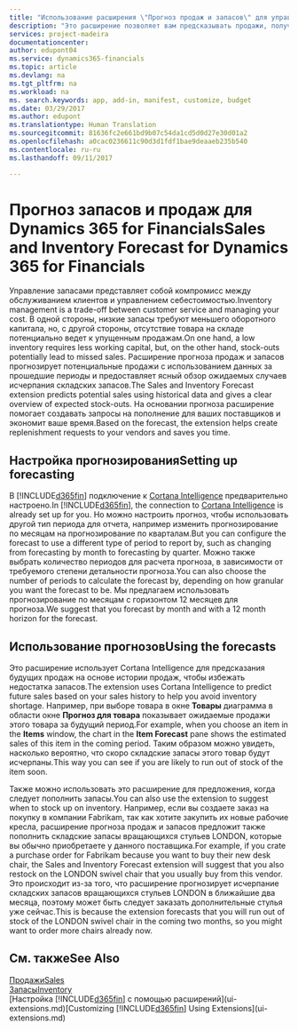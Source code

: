 ```yaml
---
title: "Использование расширения \"Прогноз продаж и запасов\" для управления запасами | Документы Майкрософт"
description: "Это расширение позволяет вам предсказывать продажи, получать четкую информацию о товарах, которые скоро закончатся, и даже создавать запросы на пополнение для поставщиков."
services: project-madeira
documentationcenter: 
author: edupont04
ms.service: dynamics365-financials
ms.topic: article
ms.devlang: na
ms.tgt_pltfrm: na
ms.workload: na
ms. search.keywords: app, add-in, manifest, customize, budget
ms.date: 03/29/2017
ms.author: edupont
ms.translationtype: Human Translation
ms.sourcegitcommit: 81636fc2e661bd9b07c54da1cd5d0d27e30d01a2
ms.openlocfilehash: a0cac0236611c90d3d1fdf1bae9deaaeb235b540
ms.contentlocale: ru-ru
ms.lasthandoff: 09/11/2017

---
```

# <a name="sales-and-inventory-forecast-for-dynamics-365-for-financials"></a><span data-ttu-id="46707-103">Прогноз запасов и продаж для Dynamics 365 for Financials</span><span class="sxs-lookup"><span data-stu-id="46707-103">Sales and Inventory Forecast for Dynamics 365 for Financials</span></span>
<span data-ttu-id="46707-104">Управление запасами представляет собой компромисс между обслуживанием клиентов и управлением себестоимостью.</span><span class="sxs-lookup"><span data-stu-id="46707-104">Inventory management is a trade-off between customer service and managing your cost.</span></span> <span data-ttu-id="46707-105">В одной стороны, низкие запасы требуют меньшего оборотного капитала, но, с другой стороны, отсутствие товара на складе потенциально ведет к упущенным продажам.</span><span class="sxs-lookup"><span data-stu-id="46707-105">On one hand, a low inventory requires less working capital, but, on the other hand, stock-outs potentially lead to missed sales.</span></span> <span data-ttu-id="46707-106">Расширение прогноза продаж и запасов прогнозирует потенциальные продажи с использованием данных за прошедшие периоды и предоставляет ясный обзор ожидаемых случаев исчерпания складских запасов.</span><span class="sxs-lookup"><span data-stu-id="46707-106">The Sales and Inventory Forecast extension predicts potential sales using historical data and gives a clear overview of expected stock-outs.</span></span> <span data-ttu-id="46707-107">На основании прогноза расширение помогает создавать запросы на пополнение для ваших поставщиков и экономит ваше время.</span><span class="sxs-lookup"><span data-stu-id="46707-107">Based on the forecast, the extension helps create replenishment requests to your vendors and saves you time.</span></span>  

## <a name="setting-up-forecasting"></a><span data-ttu-id="46707-108">Настройка прогнозирования</span><span class="sxs-lookup"><span data-stu-id="46707-108">Setting up forecasting</span></span>
<span data-ttu-id="46707-109">В [!INCLUDE[d365fin](includes/d365fin_md.md)] подключение к [Cortana Intelligence](https://www.microsoft.com/en-us/cloud-platform/what-is-cortana-intelligence-suite) предварительно настроено.</span><span class="sxs-lookup"><span data-stu-id="46707-109">In [!INCLUDE[d365fin](includes/d365fin_md.md)], the connection to [Cortana Intelligence](https://www.microsoft.com/en-us/cloud-platform/what-is-cortana-intelligence-suite) is already set up for you.</span></span> <span data-ttu-id="46707-110">Но можно настроить прогноз, чтобы использовать другой тип периода для отчета, например изменить прогнозирование по месяцам на прогнозирование по кварталам.</span><span class="sxs-lookup"><span data-stu-id="46707-110">But you can configure the forecast to use a different type of period to report by, such as changing from forecasting by month to forecasting by quarter.</span></span> <span data-ttu-id="46707-111">Можно также выбрать количество периодов для расчета прогноза, в зависимости от требуемого степени детальности прогноза.</span><span class="sxs-lookup"><span data-stu-id="46707-111">You can also choose the number of periods to calculate the forecast by, depending on how granular you want the forecast to be.</span></span> <span data-ttu-id="46707-112">Мы предлагаем использовать прогнозирование по месяцам с горизонтом 12 месяцев для прогноза.</span><span class="sxs-lookup"><span data-stu-id="46707-112">We suggest that you forecast by month and with a 12 month horizon for the forecast.</span></span>  

## <a name="using-the-forecasts"></a><span data-ttu-id="46707-113">Использование прогнозов</span><span class="sxs-lookup"><span data-stu-id="46707-113">Using the forecasts</span></span>
<span data-ttu-id="46707-114">Это расширение использует Cortana Intelligence для предсказания будущих продаж на основе истории продаж, чтобы избежать недостатка запасов.</span><span class="sxs-lookup"><span data-stu-id="46707-114">The extension uses Cortana Intelligence to predict future sales based on your sales history to help you avoid inventory shortage.</span></span> <span data-ttu-id="46707-115">Например, при выборе товара в окне **Товары** диаграмма в области окне **Прогноз для товара** показывает ожидаемые продажи этого товара за будущий период.</span><span class="sxs-lookup"><span data-stu-id="46707-115">For example, when you choose an item in the **Items** window, the chart in the **Item Forecast** pane shows the estimated sales of this item in the coming period.</span></span> <span data-ttu-id="46707-116">Таким образом можно увидеть, насколько вероятно, что скоро складские запасы этого товар будут исчерпаны.</span><span class="sxs-lookup"><span data-stu-id="46707-116">This way you can see if you are likely to run out of stock of the item soon.</span></span>  

<span data-ttu-id="46707-117">Также можно использовать это расширение для предложения, когда следует пополнить запасы.</span><span class="sxs-lookup"><span data-stu-id="46707-117">You can also use the extension to suggest when to stock up on inventory.</span></span> <span data-ttu-id="46707-118">Например, если вы создаете заказ на покупку в компании Fabrikam, так как хотите закупить их новые рабочие кресла, расширение прогноза продаж и запасов предложит также пополнить складские запасы вращающихся стульев LONDON, которые вы обычно приобретаете у данного поставщика.</span><span class="sxs-lookup"><span data-stu-id="46707-118">For example, if you crate a purchase order for Fabrikam because you want to buy their new desk chair, the Sales and Inventory Forecast extension will suggest that you also restock on the LONDON swivel chair that you usually buy from this vendor.</span></span> <span data-ttu-id="46707-119">Это происходит из-за того, что расширение прогнозирует исчерпание складских запасов вращающихся стульев LONDON в ближайшие два месяца, поэтому может быть следует заказать дополнительные стулья уже сейчас.</span><span class="sxs-lookup"><span data-stu-id="46707-119">This is because the extension forecasts that you will run out of stock of the LONDON swivel chair in the coming two months, so you might want to order more chairs already now.</span></span>  

## <a name="see-also"></a><span data-ttu-id="46707-120">См. также</span><span class="sxs-lookup"><span data-stu-id="46707-120">See Also</span></span>
[<span data-ttu-id="46707-121">Продажи</span><span class="sxs-lookup"><span data-stu-id="46707-121">Sales</span></span>](sales-manage-sales.md)  
[<span data-ttu-id="46707-122">Запасы</span><span class="sxs-lookup"><span data-stu-id="46707-122">Inventory</span></span>](inventory-manage-inventory.md)  
<span data-ttu-id="46707-123">[Настройка [!INCLUDE[d365fin](includes/d365fin_md.md)] с помощью расширений](ui-extensions.md)</span><span class="sxs-lookup"><span data-stu-id="46707-123">[Customizing [!INCLUDE[d365fin](includes/d365fin_md.md)] Using Extensions](ui-extensions.md)</span></span>  

